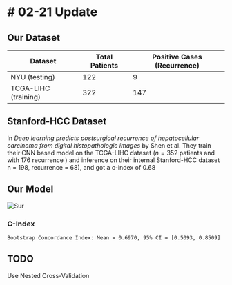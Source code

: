# # 02-21 Update

## Our Dataset

| Dataset | Total Patients | Positive Cases (Recurrence) |
|---------|---------------|----------------------------|
| NYU  (testing) | 122            | 9                          |
| TCGA-LIHC (training) | 322         | 147                          |

## Stanford-HCC Dataset

In *Deep learning predicts postsurgical recurrence of hepatocellular carcinoma from digital histopathologic images* by Shen et al. They train their CNN based model on the TCGA-LIHC dataset ($n = 352$ patients and with 176 recurrence ) and inference on their internal Stanford-HCC dataset n = 198, recurrence = 68), and got a c-index of 0.68

## Our Model

![Sur](../img/survival_functions0228.png)

### C-Index

```
Bootstrap Concordance Index: Mean = 0.6970, 95% CI = [0.5093, 0.8509]
```

## TODO

Use Nested Cross-Validation